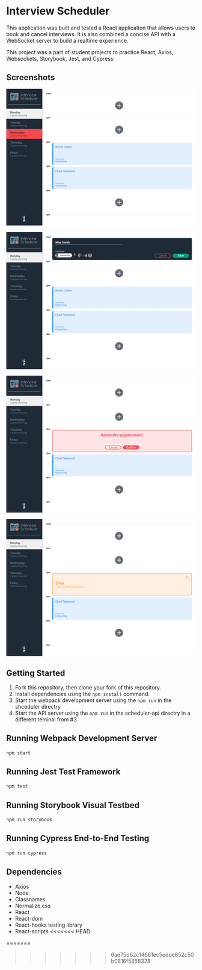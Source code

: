# Interview Scheduler
This application was built and tested a React application that allows users to book and cancel interviews. It is also combined a concise API with a WebSocket server to build a realtime experience.

This project was a part of student projects to practice React, Axios, Websockets, Storybook, Jest, and Cypress.

## Screenshots

!["Day Hover"](https://github.com/yasu71/scheduler/blob/master/docs/Sceduler_Screenshot3.png?raw=true)

!["Booking and Editing an Appointment"](https://github.com/yasu71/scheduler/blob/master/docs/Sceduler_Screenshot1.png?raw=true)

!["Confirmation"](https://github.com/yasu71/scheduler/blob/master/docs/Sceduler_Screenshot2.png?raw=true)

!["Error Handling"](https://github.com/yasu71/scheduler/blob/master/docs/Sceduler_Screenshot4.png?raw=true)

## Getting Started

1. Fork this repository, then clone your fork of this repository.
2. Install dependencies using the `npm install` command.
3. Start the webpack development server using the `npm run` in the shceduler directry
4. Start the API server using the `npm run` in the scheduler-api directry in a different teminal from #3 


## Running Webpack Development Server

```sh
npm start
```

## Running Jest Test Framework

```sh
npm test
```

## Running Storybook Visual Testbed

```sh
npm run storybook
```

## Running Cypress End-to-End Testing

```sh
npm run cypress
```

## Dependencies

- Axios
- Node
- Classnames
- Normalize.css
- React
- React-dom
- React-hooks testing library
- React-scripts
<<<<<<< HEAD

=======
>>>>>>> 6ae75d62c14661ec5edde852c50b0816f5858328
